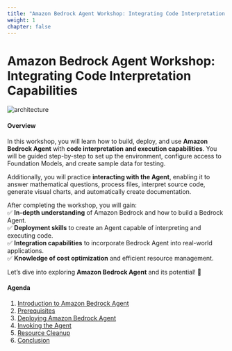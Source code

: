 ```yaml
---
title: "Amazon Bedrock Agent Workshop: Integrating Code Interpretation Capabilities"
weight: 1
chapter: false
---
```


# **Amazon Bedrock Agent Workshop: Integrating Code Interpretation Capabilities**  


![architecture](/images/architecture-workshop-04-bedrock-agent.png)

#### **Overview**  

In this workshop, you will learn how to build, deploy, and use **Amazon Bedrock Agent** with **code interpretation and execution capabilities**. You will be guided step-by-step to set up the environment, configure access to Foundation Models, and create sample data for testing.  

Additionally, you will practice **interacting with the Agent**, enabling it to answer mathematical questions, process files, interpret source code, generate visual charts, and automatically create documentation.  

After completing the workshop, you will gain:  
✅ **In-depth understanding** of Amazon Bedrock and how to build a Bedrock Agent.  
✅ **Deployment skills** to create an Agent capable of interpreting and executing code.  
✅ **Integration capabilities** to incorporate Bedrock Agent into real-world applications.  
✅ **Knowledge of cost optimization** and efficient resource management.  

Let’s dive into exploring **Amazon Bedrock Agent** and its potential! 🚀  


#### Agenda

1. [Introduction to Amazon Bedrock Agent](1-theory)
2. [Prerequisites](2-prerequisites)
3. [Deploying Amazon Bedrock Agent](3-developing-amazon-bedrock-agent)
4. [Invoking the Agent](4-invoking-agent)
5. [Resource Cleanup](5-resource-clean-up)
6. [Conclusion](6-conclusion)